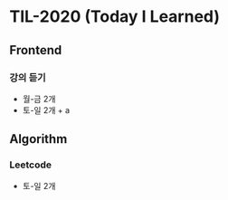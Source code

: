 # TIL-2020 (Today I Learned)
## Frontend
### 강의 듣기
- 월-금 2개
- 토-일 2개 + a


## Algorithm
### Leetcode
- 토-일 2개
